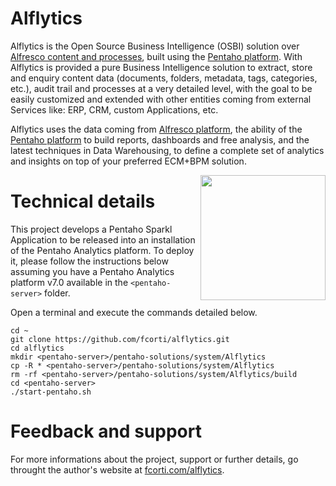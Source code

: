 Alflytics
===

Alflytics is the Open Source Business Intelligence (OSBI) solution over [Alfresco content and processes](http://www.alfresco.com), built using the [Pentaho platform](http://www.pentaho.com). With Alflytics is provided a pure Business Intelligence solution to extract, store and enquiry content data (documents, folders, metadata, tags, categories, etc.), audit trail and processes at a very detailed level, with the goal to be easily customized and extended with other entities coming from external Services like: ERP, CRM, custom Applications, etc.

Alflytics uses the data coming from [Alfresco platform](http://www.alfresco.com), the ability of the [Pentaho platform](http://www.pentaho.com) to build reports, dashboards and free analysis, and the latest techniques in Data Warehousing, to define a complete set of analytics and insights on top of your preferred ECM+BPM solution.

<img src="https://github.com/fcorti/Alflytics/blob/master/static/custom/img/alflytics.png" width="200px" style="float: right;" />

# Technical details

This project develops a Pentaho Sparkl Application to be released into an installation of the Pentaho Analytics platform.
To deploy it, please follow the instructions below assuming you have a Pentaho Analytics platform v7.0 available in the `<pentaho-server>` folder.

Open a terminal and execute the commands detailed below.

    cd ~
    git clone https://github.com/fcorti/alflytics.git
    cd alflytics
    mkdir <pentaho-server>/pentaho-solutions/system/Alflytics
    cp -R * <pentaho-server>/pentaho-solutions/system/Alflytics
    rm -rf <pentaho-server>/pentaho-solutions/system/Alflytics/build
    cd <pentaho-server>
    ./start-pentaho.sh

# Feedback and support

For more informations about the project, support or further details, go throught the author's website at [fcorti.com/alflytics](http://fcorti.com/alflytics/).


